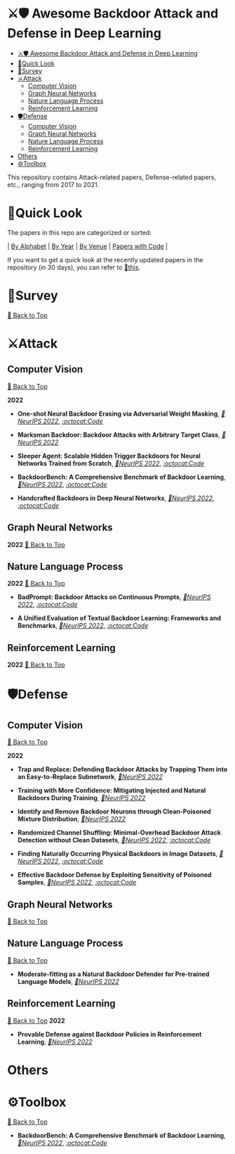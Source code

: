 # ⚔🛡 Awesome Backdoor Attack and Defense in Deep Learning


<a class="toc" id="table-of-contents"></a>
- [⚔🛡 Awesome Backdoor Attack and Defense in Deep Learning](#-awesome-backdoor-attack-and-defense-in-deep-learning)
- [👀Quick Look](#quick-look)
- [📃Survey](#survey)
- [⚔Attack](#attack)
  - [Computer Vision](#computer-vision)
  - [Graph Neural Networks](#graph-neural-networks)
  - [Nature Language Process](#nature-language-process)
  - [Reinforcement Learning](#reinforcement-learning)
- [🛡Defense](#defense)
  - [Computer Vision](#computer-vision-1)
  - [Graph Neural Networks](#graph-neural-networks-1)
  - [Nature Language Process](#nature-language-process-1)
  - [Reinforcement Learning](#reinforcement-learning-1)
- [Others](#others)
- [⚙Toolbox](#toolbox)

This repository contains Attack-related papers, Defense-related papers, etc., ranging from 2017 to 2021. 

# 👀Quick Look

The papers in this repo are categorized or sorted:

| [By Alphabet](Categorized/alphabet.md) | [By Year](Categorized/year.md) | [By Venue](Categorized/venue.md) | [Papers with Code](Categorized/papers_with_code.md) |

If you want to get a quick look at the recently updated papers in the repository (in 30 days), you can refer to [📍this](Categorized/recent.md).

# 📃Survey
[💨 Back to Top](#table-of-contents)

# ⚔Attack

## Computer Vision
[💨 Back to Top](#table-of-contents)

**2022**
+ **One-shot Neural Backdoor Erasing via Adversarial Weight Masking**, *[📝NeurIPS 2022](https://arxiv.org/abs/2207.04497)*, *[:octocat:Code](https://github.com/jinghuichen/AWM)*


+ **Marksman Backdoor: Backdoor Attacks with Arbitrary Target Class**, *[📝NeurIPS 2022](https://nips.cc/Conferences/2022/ScheduleMultitrack?event=52924)*
+ **Sleeper Agent: Scalable Hidden Trigger Backdoors for Neural Networks Trained from Scratch**, *[📝NeurIPS 2022](https://arxiv.org/abs/2106.08970)*, *[:octocat:Code](https://github.com/hsouri/Sleeper-Agent)*


+ **BackdoorBench: A Comprehensive Benchmark of Backdoor Learning**, *[📝NeurIPS 2022](https://arxiv.org/abs/2206.12654)*, *[:octocat:Code](https://github.com/SCLBD/BackdoorBench)*

+ **Handcrafted Backdoors in Deep Neural Networks**, *[📝NeurIPS 2022](https://arxiv.org/abs/2106.04690)*, *[:octocat:Code]()*



## Graph Neural Networks
**2022**
[💨 Back to Top](#table-of-contents)

## Nature Language Process
**2022**
[💨 Back to Top](#table-of-contents)
+ **BadPrompt: Backdoor Attacks on Continuous Prompts**, *[📝NeurIPS 2022]()*, *[:octocat:Code]()*
  
+ **A Unified Evaluation of Textual Backdoor Learning: Frameworks and Benchmarks**, *[📝NeurIPS 2022](https://arxiv.org/abs/2206.08514)*, *[:octocat:Code](https://github.com/thunlp/OpenBackdoor)*
  

## Reinforcement Learning
**2022**
[💨 Back to Top](#table-of-contents)



# 🛡Defense
## Computer Vision
[💨 Back to Top](#table-of-contents)

**2022**

+ **Trap and Replace: Defending Backdoor Attacks by Trapping Them into an Easy-to-Replace Subnetwork**, *[📝NeurIPS 2022]()*

+ **Training with More Confidence: Mitigating Injected and Natural Backdoors During Training**, *[📝NeurIPS 2022]()*
  
+ **Identify and Remove Backdoor Neurons through Clean-Poisoned Mixture Distribution**, *[📝NeurIPS 2022]()*

+ **Randomized Channel Shuffling: Minimal-Overhead Backdoor Attack Detection without Clean Datasets**, *[📝NeurIPS 2022]()*, *[:octocat:Code](https://github.com/VITA-Group/Random-Shuffling-BackdoorDetect/blob/main/README.md)*

+ **Finding Naturally Occurring Physical Backdoors in Image Datasets**, *[📝NeurIPS 2022](https://openreview.net/forum?id=v3yM5zVzP4C)*, *[:octocat:Code](https://github.com/uchicago-sandlab/naturalbackdoors)*

+ **Effective Backdoor Defense by Exploiting Sensitivity of Poisoned Samples**, *[📝NeurIPS 2022]()*, *[:octocat:Code](https://github.com/SCLBD/Effective_backdoor_defense)*


## Graph Neural Networks
[💨 Back to Top](#table-of-contents)


## Nature Language Process
[💨 Back to Top](#table-of-contents)
+ **Moderate-fitting as a Natural Backdoor Defender for Pre-trained Language Models**, *[📝NeurIPS 2022]()*

## Reinforcement Learning
[💨 Back to Top](#table-of-contents)
**2022**
+ **Provable Defense against Backdoor Policies in Reinforcement Learning**, *[📝NeurIPS 2022]()*

# Others

# ⚙Toolbox
[💨 Back to Top](#table-of-contents)
+ **BackdoorBench: A Comprehensive Benchmark of Backdoor Learning**, *[📝NeurIPS 2022](https://arxiv.org/abs/2206.12654)*, *[:octocat:Code](https://github.com/SCLBD/BackdoorBench)*





